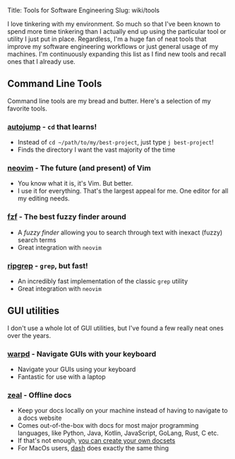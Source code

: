 Title: Tools for Software Engineering
Slug: wiki/tools

I love tinkering with my environment. So much so that I've been known to spend
more time tinkering than I actually end up using the particular tool or utility
I just put in place. Regardless, I'm a huge fan of neat tools that improve my
software engineering workflows or just general usage of my machines. I'm
continuously expanding this list as I find new tools and recall ones that I
already use.

## Command Line Tools
Command line tools are my bread and butter. Here's a selection of my favorite
tools.

### [autojump](https://github.com/wting/autojump) - `cd` that learns!
* Instead of `cd ~/path/to/my/best-project`, just type `j best-project`!
* Finds the directory I want the vast majority of the time

### [neovim](https://neovim.io/) - The future (and present) of Vim
* You know what it is, it's Vim. But better.
* I use it for everything. That's the largest appeal for me. One editor for all
    my editing needs.

### [fzf](https://github.com/junegunn/fzf) - The best fuzzy finder around
* A _fuzzy finder_ allowing you to search through text with inexact (fuzzy) search terms
* Great integration with `neovim`

### [ripgrep](https://github.com/BurntSushi/ripgrep) - `grep`, but fast!
* An incredibly fast implementation of the classic `grep` utility
* Great integration with `neovim`

## GUI utilities
I don't use a whole lot of GUI utilities, but I've found a few really neat ones
over the years.

### [warpd](https://github.com/rvaiya/warpd) - Navigate GUIs with your keyboard
* Navigate your GUIs using your keyboard
* Fantastic for use with a laptop

### [zeal](https://github.com/zealdocs/zeal) - Offline docs
* Keep your docs locally on your machine instead of having to navigate to a
    docs website
* Comes out-of-the-box with docs for most major programming languages, like
    Python, Java, Kotlin, JavaScript, GoLang, Rust, C etc.
* If that's not enough, [you can create your own docsets](https://github.com/zealdocs/zeal#create-your-own-docsets)
* For MacOs users, [dash](https://kapeli.com/dash) does exactly the same
    thing
